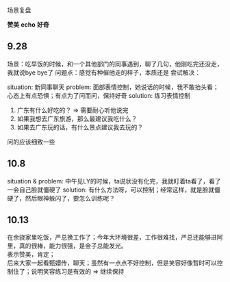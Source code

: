 
场景复盘

**赞美**
**echo**
**好奇**

## 9.28
场景：吃早饭的时候，和一个其他部门的同事遇到，聊了几句，他刚吃完还没走，我就说bye bye了
问题点：感觉有种催他走的样子，本质还是
尝试解决：


situation: 新同事聊天
problem: 面部表情控制，她说话的时候，我不敢抬头看；心态上有点恐惧；有点为了问而问，保持好奇
solution: 练习表情控制

1. 广东有什么好吃的？ => 需要耐心听他说完
2. 如果我想去广东旅游，那么最建议我吃什么？
3. 如果去广东玩的话，有什么景点建议我去玩的？

问的应该细致一些



## 10.8
situation & problem: 中午见LY的时候，ta说状没有化完，我就盯着ta看了，看了一会自己脸就僵硬了
solution: 有什么方法呀，可以控制；经常这样，就是脸就僵硬了，然后眼神躲闪了，要怎么训练呢？


## 10.13
在余骁家里吃饭，严总换工作了；今年大环境很差，工作很难找，严总还能够进阿里，真的很棒，能力很强，是金子总能发光。  
表示赞美，肯定；  
后来大家一起看甄嬛传，聊天；虽然有一点点不好控制，但是笑容好像暂时可以控制住了；说明笑容练习是有效的 => 继续保持  





